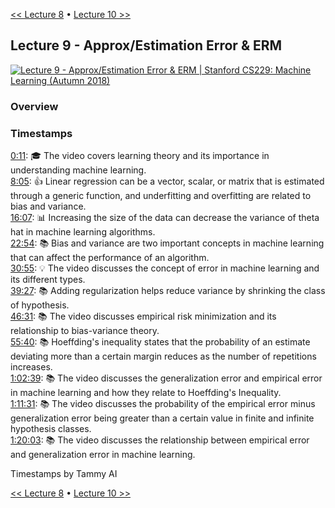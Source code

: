 [<< Lecture 8](lecture_8.md) • [Lecture 10 >>](lecture_10.md)
## Lecture 9 - Approx/Estimation Error & ERM

[![Lecture 9 - Approx/Estimation Error & ERM | Stanford CS229: Machine Learning (Autumn 2018)](https://markdown-videos-api.jorgenkh.no/url?url=https%3A%2F%2Fwww.youtube.com%2Fwatch%3Fv%3DiVOxMcumR4A%26list%3DPLoROMvodv4rMiGQp3WXShtMGgzqpfVfbU%26index%3D9)](https://www.youtube.com/watch?v=iVOxMcumR4A&list=PLoROMvodv4rMiGQp3WXShtMGgzqpfVfbU&index=9)

### Overview

### Timestamps
  
[0:11](https://youtu.be/iVOxMcumR4A?si=OXRhekL2cZU7iUlF&t=11): 🎓 The video covers learning theory and its importance in understanding machine learning.  
[8:05](https://youtu.be/iVOxMcumR4A?si=OXRhekL2cZU7iUlF&t=485): 👍 Linear regression can be a vector, scalar, or matrix that is estimated through a generic function, and underfitting and overfitting are related to bias and variance.  
[16:07](https://youtu.be/iVOxMcumR4A?si=OXRhekL2cZU7iUlF&t=967): 📊 Increasing the size of the data can decrease the variance of theta hat in machine learning algorithms.  
[22:54](https://youtu.be/iVOxMcumR4A?si=OXRhekL2cZU7iUlF&t=1374): 📚 Bias and variance are two important concepts in machine learning that can affect the performance of an algorithm.  
[30:55](https://youtu.be/iVOxMcumR4A?si=OXRhekL2cZU7iUlF&t=1855): 💡 The video discusses the concept of error in machine learning and its different types.  
[39:27](https://youtu.be/iVOxMcumR4A?si=OXRhekL2cZU7iUlF&t=2367): 📚 Adding regularization helps reduce variance by shrinking the class of hypothesis.  
[46:31](https://youtu.be/iVOxMcumR4A?si=OXRhekL2cZU7iUlF&t=2791): 📚 The video discusses empirical risk minimization and its relationship to bias-variance theory.  
[55:40](https://youtu.be/iVOxMcumR4A?si=OXRhekL2cZU7iUlF&t=3340): 📚 Hoeffding's inequality states that the probability of an estimate deviating more than a certain margin reduces as the number of repetitions increases.  
[1:02:39](https://youtu.be/iVOxMcumR4A?si=OXRhekL2cZU7iUlF&t=3759): 📚 The video discusses the generalization error and empirical error in machine learning and how they relate to Hoeffding's Inequality.  
[1:11:31](https://youtu.be/iVOxMcumR4A?si=OXRhekL2cZU7iUlF&t=4291): 📚 The video discusses the probability of the empirical error minus generalization error being greater than a certain value in finite and infinite hypothesis classes.  
[1:20:03](https://youtu.be/iVOxMcumR4A?si=OXRhekL2cZU7iUlF&t=4803): 📚 The video discusses the relationship between empirical error and generalization error in machine learning.  

Timestamps by Tammy AI

[<< Lecture 8](lecture_8.md) • [Lecture 10 >>](lecture_10.md)